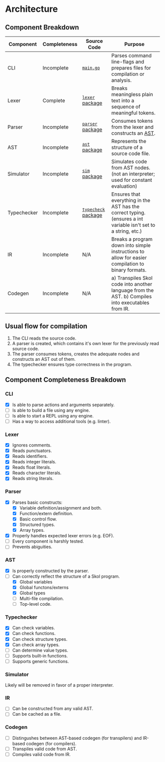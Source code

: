 # Architecture

## Component Breakdown

Component   | Completeness | Source Code                      | Purpose
------------|--------------|----------------------------------|---------
CLI         | Incomplete   | [`main.go`][main]                | Parses command line-flags and prepares files for compilation or analysis.
Lexer       | Complete     | [`lexer` package][lexer]         | Breaks meaningless plain text into a sequence of meaningful tokens.
Parser      | Incomplete   | [`parser` package][parser]       | Consumes tokens from the lexer and constructs an [AST][wiki_ast].
AST         | Incomplete   | [`ast` package][ast]             | Represents the structure of a source code file.
Simulator   | Incomplete   | [`sim` package][sim]             | Simulates code from AST nodes. (not an interpreter; used for constant evaluation)
Typechecker | Incomplete   | [`typecheck` package][typecheck] | Ensures that everything in the AST has the correct typing. (ensures a int variable isn't set to a string, etc.)
IR          | Incomplete   | N/A                              | Breaks a program down into simple instructions to allow for easier compilation to binary formats.
Codegen     | Incomplete   | N/A                              | a) Transpiles Skol code into another language from the AST. b) Compiles into executables from IR.

## Usual flow for compilation

1. The CLI reads the source code.
2. A parser is created, which contains it's own lexer for the previously read
   source code.
3. The parser consumes tokens, creates the adequate nodes and constructs an AST
   out of them.
4. The typechecker ensures type correctness in the program.

## Component Completeness Breakdown

### CLI

- [x] Is able to parse actions and arguments separately.
- [ ] Is able to build a file using any engine.
- [ ] Is able to start a REPL using any engine.
- [ ] Has a way to access additional tools (e.g. linter).

### Lexer

- [x] Ignores comments.
- [x] Reads punctuators.
- [x] Reads identifiers.
- [x] Reads integer literals.
- [x] Reads float literals.
- [x] Reads character literals.
- [x] Reads string literals.

### Parser

- [x] Parses basic constructs:
   * [x] Variable definition/assignment and both.
   * [x] Function/extern definition.
   * [x] Basic control flow.
   * [x] Structured types.
   * [x] Array types.
- [x] Properly handles expected lexer errors (e.g. EOF).
- [ ] Every component is harshly tested.
- [ ] Prevents abiguities.

### AST

- [x] Is properly constructed by the parser.
- [ ] Can correctly reflect the structure of a Skol program.
   * [x] Global variables
   * [x] Global functons/externs
   * [x] Global types
   * [ ] Multi-file compilation.
   * [ ] Top-level code.

### Typechecker

- [x] Can check variables.
- [x] Can check functions.
- [x] Can check structure types.
- [x] Can check array types.
- [ ] Can determine value types.
- [ ] Supports built-in functions.
- [ ] Supports generic functions.

### Simulator

Likely will be removed in favor of a proper interpreter.

### IR

- [ ] Can be constructed from any valid AST.
- [ ] Can be cached as a file.

### Codegen

- [ ] Distingushes between AST-based codegen (for transpilers) and IR-based
      codegen (for compilers).
- [ ] Transpiles valid code from AST.
- [ ] Compiles valid code from IR.

[main]: https://github.com/syzkrash/skol/blob/nightly/main.go
[lexer]: https://github.com/syzkrash/skol/tree/nightly/lexer
[parser]: https://github.com/syzkrash/skol/tree/nightly/parser
[ast]: https://github.com/syzkrash/skol/tree/nightly/ast
[sim]: https://github.com/syzkrash/skol/tree/nightly/sim
[typecheck]: https://github.com/syzkrash/skol/tree/nightly/typecheck

[wiki_ast]: https://en.wikipedia.org/wiki/Abstract_syntax_tree
